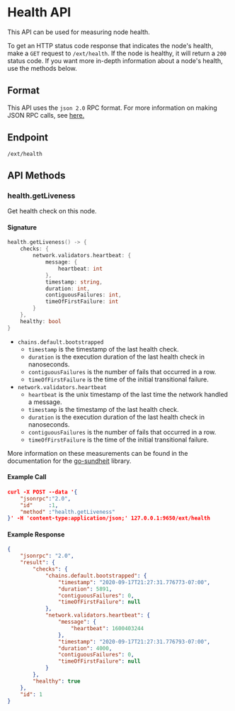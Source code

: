 # Health API

This API can be used for measuring node health.

To get an HTTP status code response that indicates the node's health, make a `GET` request to `/ext/health`.
If the node is healthy, it will return a `200` status code.
If you want more in-depth information about a node's health, use the methods below.

## Format

This API uses the `json 2.0` RPC format. For more information on making JSON RPC calls, see [here.](./issuing-api-calls.md)

## Endpoint

```http
/ext/health
```

## API Methods

### health.getLiveness
Get health check on this node.

#### Signature 
```go
health.getLiveness() -> {
    checks: {
        network.validators.heartbeat: {
            message: {
                heartbeat: int
            },
            timestamp: string,
            duration: int,
            contiguousFailures: int,
            timeOfFirstFailure: int
        }
    },
    healthy: bool
}
```

* `chains.default.bootstrapped`
     * `timestamp` is the timestamp of the last health check.
     * `duration` is the execution duration of the last health check in nanoseconds.
    * `contiguousFailures` is the number of fails that occurred in a row.
    * `timeOfFirstFailure` is the time of the initial transitional failure.
* `network.validators.heartbeat`
    * `heartbeat` is the unix timestamp of the last time the network handled a message.
    * `timestamp` is the timestamp of the last health check.
    * `duration` is the execution duration of the last health check in nanoseconds.
    * `contiguousFailures` is the number of fails that occurred in a row.
    * `timeOfFirstFailure` is the time of the initial transitional failure.

More information on these measurements can be found in the documentation for the [go-sundheit](https://github.com/AppsFlyer/go-sundheit) library.

#### Example Call
```json
curl -X POST --data '{
    "jsonrpc":"2.0",
    "id"     :1,
    "method" :"health.getLiveness"
}' -H 'content-type:application/json;' 127.0.0.1:9650/ext/health
```

#### Example Response

```json
{
    "jsonrpc": "2.0",
    "result": {
        "checks": {
            "chains.default.bootstrapped": {
                "timestamp": "2020-09-17T21:27:31.776773-07:00",
                "duration": 5891,
                "contiguousFailures": 0,
                "timeOfFirstFailure": null
            },
            "network.validators.heartbeat": {
                "message": {
                    "heartbeat": 1600403244
                },
                "timestamp": "2020-09-17T21:27:31.776793-07:00",
                "duration": 4000,
                "contiguousFailures": 0,
                "timeOfFirstFailure": null
            }
        },
        "healthy": true
    },
    "id": 1
}
```
